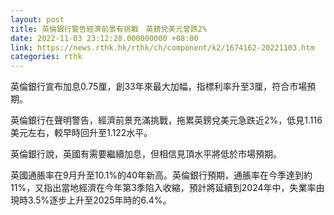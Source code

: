 ```yaml
---
layout: post
title: 英倫銀行警告經濟前景有挑戰　英鎊兌美元曾跌2%
date: 2022-11-03 23:12:28.000000000 +08:00
link: https://news.rthk.hk/rthk/ch/component/k2/1674162-20221103.htm
categories: rthk
---
```


英倫銀行宣布加息0.75厘，創33年來最大加幅，指標利率升至3厘，符合市場預期。

英倫銀行在聲明警告，經濟前景充滿挑戰，拖累英鎊兌美元急跌近2%，低見1.116美元左右，較早時回升至1.122水平。

英倫銀行說，英國有需要繼續加息，但相信見頂水平將低於市場預期。

英國通脹率在9月升至10.1%的40年新高。英倫銀行預期，通脹率在今季達到約11%，又指出當地經濟在今年第3季陷入收縮，預計將延續到2024年中，失業率由現時3.5%逐步上升至2025年時的6.4%。
